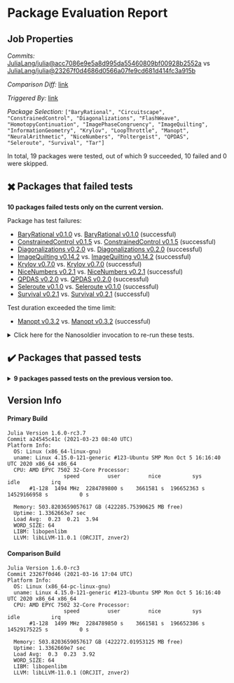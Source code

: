 # Package Evaluation Report

## Job Properties

*Commits:* [JuliaLang/julia@acc7086e9e5a8d995da55460809bf00928b2552a](https://github.com/JuliaLang/julia/commit/acc7086e9e5a8d995da55460809bf00928b2552a) vs [JuliaLang/julia@23267f0d4686d0566a07fe9cd681d414fc3a915b](https://github.com/JuliaLang/julia/commit/23267f0d4686d0566a07fe9cd681d414fc3a915b)

*Comparison Diff:* [link](https://github.com/JuliaLang/julia/compare/23267f0d4686d0566a07fe9cd681d414fc3a915b..acc7086e9e5a8d995da55460809bf00928b2552a)

*Triggered By:* [link](https://github.com/JuliaLang/julia/pull/40150#issuecomment-804951009)

*Package Selection:* `["BaryRational", "Circuitscape", "ConstrainedControl", "Diagonalizations", "FlashWeave", "HomotopyContinuation", "ImagePhaseCongruency", "ImageQuilting", "InformationGeometry", "Krylov", "LoopThrottle", "Manopt", "NeuralArithmetic", "NiceNumbers", "Poltergeist", "QPDAS", "Seleroute", "Survival", "Tar"]`

In total, 19 packages were tested, out of which 9 succeeded, 10 failed and 0 were skipped.


## :heavy_multiplication_x: Packages that failed tests

**10 packages failed tests only on the current version.**

Package has test failures:

- [BaryRational v0.1.0](https://s3.amazonaws.com/julialang-reports/nanosoldier/pkgeval/by_hash/acc7086_vs_23267f0/BaryRational.1.6.0-rc3-a24545c41c.log) vs. [BaryRational v0.1.0](https://s3.amazonaws.com/julialang-reports/nanosoldier/pkgeval/by_hash/acc7086_vs_23267f0/BaryRational.1.6.0-rc3-23267f0d46.log) (successful)
- [ConstrainedControl v0.1.5](https://s3.amazonaws.com/julialang-reports/nanosoldier/pkgeval/by_hash/acc7086_vs_23267f0/ConstrainedControl.1.6.0-rc3-a24545c41c.log) vs. [ConstrainedControl v0.1.5](https://s3.amazonaws.com/julialang-reports/nanosoldier/pkgeval/by_hash/acc7086_vs_23267f0/ConstrainedControl.1.6.0-rc3-23267f0d46.log) (successful)
- [Diagonalizations v0.2.0](https://s3.amazonaws.com/julialang-reports/nanosoldier/pkgeval/by_hash/acc7086_vs_23267f0/Diagonalizations.1.6.0-rc3-a24545c41c.log) vs. [Diagonalizations v0.2.0](https://s3.amazonaws.com/julialang-reports/nanosoldier/pkgeval/by_hash/acc7086_vs_23267f0/Diagonalizations.1.6.0-rc3-23267f0d46.log) (successful)
- [ImageQuilting v0.14.2](https://s3.amazonaws.com/julialang-reports/nanosoldier/pkgeval/by_hash/acc7086_vs_23267f0/ImageQuilting.1.6.0-rc3-a24545c41c.log) vs. [ImageQuilting v0.14.2](https://s3.amazonaws.com/julialang-reports/nanosoldier/pkgeval/by_hash/acc7086_vs_23267f0/ImageQuilting.1.6.0-rc3-23267f0d46.log) (successful)
- [Krylov v0.7.0](https://s3.amazonaws.com/julialang-reports/nanosoldier/pkgeval/by_hash/acc7086_vs_23267f0/Krylov.1.6.0-rc3-a24545c41c.log) vs. [Krylov v0.7.0](https://s3.amazonaws.com/julialang-reports/nanosoldier/pkgeval/by_hash/acc7086_vs_23267f0/Krylov.1.6.0-rc3-23267f0d46.log) (successful)
- [NiceNumbers v0.2.1](https://s3.amazonaws.com/julialang-reports/nanosoldier/pkgeval/by_hash/acc7086_vs_23267f0/NiceNumbers.1.6.0-rc3-a24545c41c.log) vs. [NiceNumbers v0.2.1](https://s3.amazonaws.com/julialang-reports/nanosoldier/pkgeval/by_hash/acc7086_vs_23267f0/NiceNumbers.1.6.0-rc3-23267f0d46.log) (successful)
- [QPDAS v0.2.0](https://s3.amazonaws.com/julialang-reports/nanosoldier/pkgeval/by_hash/acc7086_vs_23267f0/QPDAS.1.6.0-rc3-a24545c41c.log) vs. [QPDAS v0.2.0](https://s3.amazonaws.com/julialang-reports/nanosoldier/pkgeval/by_hash/acc7086_vs_23267f0/QPDAS.1.6.0-rc3-23267f0d46.log) (successful)
- [Seleroute v0.1.0](https://s3.amazonaws.com/julialang-reports/nanosoldier/pkgeval/by_hash/acc7086_vs_23267f0/Seleroute.1.6.0-rc3-a24545c41c.log) vs. [Seleroute v0.1.0](https://s3.amazonaws.com/julialang-reports/nanosoldier/pkgeval/by_hash/acc7086_vs_23267f0/Seleroute.1.6.0-rc3-23267f0d46.log) (successful)
- [Survival v0.2.1](https://s3.amazonaws.com/julialang-reports/nanosoldier/pkgeval/by_hash/acc7086_vs_23267f0/Survival.1.6.0-rc3-a24545c41c.log) vs. [Survival v0.2.1](https://s3.amazonaws.com/julialang-reports/nanosoldier/pkgeval/by_hash/acc7086_vs_23267f0/Survival.1.6.0-rc3-23267f0d46.log) (successful)

Test duration exceeded the time limit:

- [Manopt v0.3.2](https://s3.amazonaws.com/julialang-reports/nanosoldier/pkgeval/by_hash/acc7086_vs_23267f0/Manopt.1.6.0-rc3-a24545c41c.log) vs. [Manopt v0.3.2](https://s3.amazonaws.com/julialang-reports/nanosoldier/pkgeval/by_hash/acc7086_vs_23267f0/Manopt.1.6.0-rc3-23267f0d46.log) (successful)

<details><summary>Click here for the Nanosoldier invocation to re-run these tests.</summary>
<p>

```
@nanosoldier `runtests(["BaryRational", "ConstrainedControl", "Diagonalizations", "ImageQuilting", "Krylov", "Manopt", "NiceNumbers", "QPDAS", "Seleroute", "Survival"], vs = ":release-1.6")`
```

</p>
</details>



## :heavy_check_mark: Packages that passed tests

<details><summary><strong>9 packages passed tests on the previous version too.</strong></summary>
<p>

- [Circuitscape v5.7.1](https://s3.amazonaws.com/julialang-reports/nanosoldier/pkgeval/by_hash/acc7086_vs_23267f0/Circuitscape.1.6.0-rc3-a24545c41c.log)
- [FlashWeave v0.18.0](https://s3.amazonaws.com/julialang-reports/nanosoldier/pkgeval/by_hash/acc7086_vs_23267f0/FlashWeave.1.6.0-rc3-a24545c41c.log)
- [HomotopyContinuation v2.5.1](https://s3.amazonaws.com/julialang-reports/nanosoldier/pkgeval/by_hash/acc7086_vs_23267f0/HomotopyContinuation.1.6.0-rc3-a24545c41c.log)
- [ImagePhaseCongruency v0.2.0](https://s3.amazonaws.com/julialang-reports/nanosoldier/pkgeval/by_hash/acc7086_vs_23267f0/ImagePhaseCongruency.1.6.0-rc3-a24545c41c.log)
- [InformationGeometry v1.5.0](https://s3.amazonaws.com/julialang-reports/nanosoldier/pkgeval/by_hash/acc7086_vs_23267f0/InformationGeometry.1.6.0-rc3-a24545c41c.log)
- [LoopThrottle v0.1.0](https://s3.amazonaws.com/julialang-reports/nanosoldier/pkgeval/by_hash/acc7086_vs_23267f0/LoopThrottle.1.6.0-rc3-a24545c41c.log)
- [NeuralArithmetic v1.0.4](https://s3.amazonaws.com/julialang-reports/nanosoldier/pkgeval/by_hash/acc7086_vs_23267f0/NeuralArithmetic.1.6.0-rc3-a24545c41c.log)
- [Poltergeist v0.4.0](https://s3.amazonaws.com/julialang-reports/nanosoldier/pkgeval/by_hash/acc7086_vs_23267f0/Poltergeist.1.6.0-rc3-a24545c41c.log)
- [Tar](https://s3.amazonaws.com/julialang-reports/nanosoldier/pkgeval/by_hash/acc7086_vs_23267f0/Tar.1.6.0-rc3-a24545c41c.log)

</p>
</details>


## Version Info

#### Primary Build

```
Julia Version 1.6.0-rc3.7
Commit a24545c41c (2021-03-23 08:40 UTC)
Platform Info:
  OS: Linux (x86_64-linux-gnu)
  uname: Linux 4.15.0-121-generic #123-Ubuntu SMP Mon Oct 5 16:16:40 UTC 2020 x86_64 x86_64
  CPU: AMD EPYC 7502 32-Core Processor: 
                  speed         user         nice          sys         idle          irq
       #1-128  1494 MHz  2284789800 s    3661581 s  196652363 s  14529166958 s          0 s
       
  Memory: 503.8203659057617 GB (422285.75390625 MB free)
  Uptime: 1.3362663e7 sec
  Load Avg:  0.23  0.21  3.94
  WORD_SIZE: 64
  LIBM: libopenlibm
  LLVM: libLLVM-11.0.1 (ORCJIT, znver2)

```

#### Comparison Build

```
Julia Version 1.6.0-rc3
Commit 23267f0d46 (2021-03-16 17:04 UTC)
Platform Info:
  OS: Linux (x86_64-pc-linux-gnu)
  uname: Linux 4.15.0-121-generic #123-Ubuntu SMP Mon Oct 5 16:16:40 UTC 2020 x86_64 x86_64
  CPU: AMD EPYC 7502 32-Core Processor: 
                  speed         user         nice          sys         idle          irq
       #1-128  1499 MHz  2284789850 s    3661581 s  196652386 s  14529175225 s          0 s
       
  Memory: 503.8203659057617 GB (422272.01953125 MB free)
  Uptime: 1.3362669e7 sec
  Load Avg:  0.3  0.23  3.92
  WORD_SIZE: 64
  LIBM: libopenlibm
  LLVM: libLLVM-11.0.1 (ORCJIT, znver2)

```
<!-- Generated on 2021-03-23T11:32:22.58 -->
